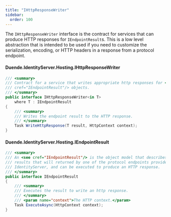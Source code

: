 ```yaml
---
title: "IHttpResponseWriter"
sidebar:
  order: 100
---
```


The `IHttpResponseWriter` interface is the contract for services that can produce HTTP responses for `IEndpointResult`s.
This is a low level abstraction that is intended to be used if you need to customize the serialization, encoding, or
HTTP headers in a response from a protocol endpoint.

#### Duende.IdentityServer.Hosting.IHttpResponseWriter

```cs
/// <summary>
/// Contract for a service that writes appropriate http responses for <see
/// cref="IEndpointResult"/> objects.
/// </summary>
public interface IHttpResponseWriter<in T>
    where T : IEndpointResult
{
    /// <summary>
    /// Writes the endpoint result to the HTTP response.
    /// </summary>
    Task WriteHttpResponse(T result, HttpContext context);
}
```

#### Duende.IdentityServer.Hosting.IEndpointResult

```cs
/// <summary>
/// An <see cref="IEndpointResult"/> is the object model that describes the
/// results that will returned by one of the protocol endpoints provided by
/// IdentityServer, and can be executed to produce an HTTP response.
/// </summary>
public interface IEndpointResult
{
    /// <summary>
    /// Executes the result to write an http response.
    /// </summary>
    /// <param name="context">The HTTP context.</param>
    Task ExecuteAsync(HttpContext context);
}
```